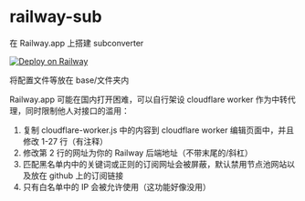 # railway-sub

在 Railway.app 上搭建 subconverter

[![Deploy on Railway](https://railway.app/button.svg)](https://railway.app/new?template=https%3A%2F%2Fgithub.com%2FLM-Firefly%2Frailway-sub)

将配置文件等放在 base/文件夹内

Railway.app 可能在国内打开困难，可以自行架设 cloudflare worker 作为中转代理，同时限制他人对接口的滥用：

1. 复制 cloudflare-worker.js 中的内容到 cloudflare worker 编辑页面中，并且修改 1-27 行（有注释）
2. 修改第 2 行的网址为你的 Railway 后端地址（不带末尾的/斜杠）
3. 匹配黑名单内中的关键词或正则的订阅网址会被屏蔽，默认禁用节点池网站以及放在 github 上的订阅链接
4. 只有白名单中的 IP 会被允许使用（这功能好像没用）
